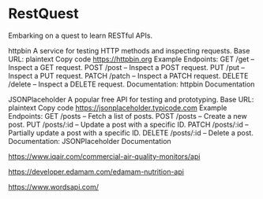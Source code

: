 # RestQuest
Embarking on a quest to learn RESTful APIs.

httpbin
A service for testing HTTP methods and inspecting requests.
Base URL:
plaintext
Copy code
https://httpbin.org
Example Endpoints:
GET /get – Inspect a GET request.
POST /post – Inspect a POST request.
PUT /put – Inspect a PUT request.
PATCH /patch – Inspect a PATCH request.
DELETE /delete – Inspect a DELETE request.
Documentation:
httpbin Documentation

JSONPlaceholder
A popular free API for testing and prototyping.
Base URL:
plaintext
Copy code
https://jsonplaceholder.typicode.com
Example Endpoints:
GET /posts – Fetch a list of posts.
POST /posts – Create a new post.
PUT /posts/:id – Update a post with a specific ID.
PATCH /posts/:id – Partially update a post with a specific ID.
DELETE /posts/:id – Delete a post.
Documentation:
JSONPlaceholder Documentation

https://www.iqair.com/commercial-air-quality-monitors/api

https://developer.edamam.com/edamam-nutrition-api

https://www.wordsapi.com/
